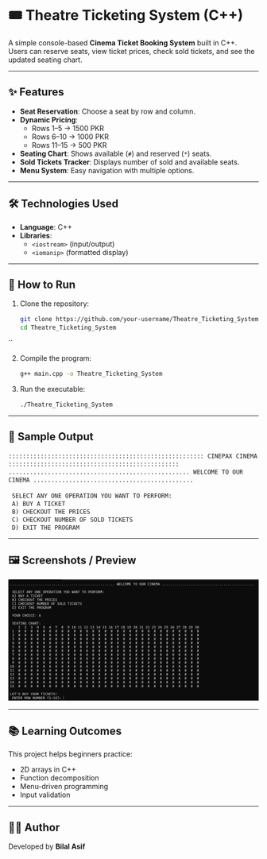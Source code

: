 # 🎟️ Theatre Ticketing System (C++)

A simple console-based **Cinema Ticket Booking System** built in C++.  
Users can reserve seats, view ticket prices, check sold tickets, and see the updated seating chart.

---

## ✨ Features
- **Seat Reservation**: Choose a seat by row and column.  
- **Dynamic Pricing**:  
  - Rows 1–5 → 1500 PKR  
  - Rows 6–10 → 1000 PKR  
  - Rows 11–15 → 500 PKR  
- **Seating Chart**: Shows available (`#`) and reserved (`*`) seats.  
- **Sold Tickets Tracker**: Displays number of sold and available seats.  
- **Menu System**: Easy navigation with multiple options.  

---

## 🛠️ Technologies Used
- **Language**: C++  
- **Libraries**:  
  - `<iostream>` (input/output)  
  - `<iomanip>` (formatted display)  

---

## 🚀 How to Run
1. Clone the repository:
   ```bash
   git clone https://github.com/your-username/Theatre_Ticketing_System.git
   cd Theatre_Ticketing_System
``

2. Compile the program:

   ```bash
   g++ main.cpp -o Theatre_Ticketing_System
   ```
3. Run the executable:

   ```bash
   ./Theatre_Ticketing_System
   ```

---

## 📸 Sample Output

```
::::::::::::::::::::::::::::::::::::::::::::::::::::::: CINEPAX CINEMA ::::::::::::::::::::::::::::::::::::::::::::::::
................................................... WELCOME TO OUR CINEMA .............................................

 SELECT ANY ONE OPERATION YOU WANT TO PERFORM:
 A) BUY A TICKET
 B) CHECKOUT THE PRICES
 C) CHECKOUT NUMBER OF SOLD TICKETS
 D) EXIT THE PROGRAM
```

---

## 🖼️ Screenshots / Preview

![Screenshot](screenshots/code_execution.png)

---

## 📚 Learning Outcomes

This project helps beginners practice:

* 2D arrays in C++
* Function decomposition
* Menu-driven programming
* Input validation

---

## 👨‍💻 Author

Developed by **Bilal Asif**


